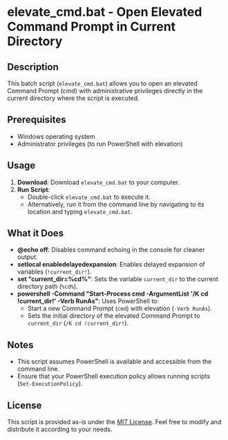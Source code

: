 # elevate_cmd.bat - Open Elevated Command Prompt in Current Directory

## Description
This batch script (`elevate_cmd.bat`) allows you to open an elevated Command Prompt (cmd) with administrative privileges directly in the current directory where the script is executed.

## Prerequisites
- Windows operating system
- Administrator privileges (to run PowerShell with elevation)

## Usage
1. **Download**: Download `elevate_cmd.bat` to your computer.
2. **Run Script**:
   - Double-click `elevate_cmd.bat` to execute it.
   - Alternatively, run it from the command line by navigating to its location and typing `elevate_cmd.bat`.

## What it Does
- **@echo off**: Disables command echoing in the console for cleaner output.
- **setlocal enabledelayedexpansion**: Enables delayed expansion of variables (`!current_dir!`).
- **set "current_dir=%cd%"**: Sets the variable `current_dir` to the current directory path (`%cd%`).
- **powershell -Command "Start-Process cmd -ArgumentList '/K cd !current_dir!' -Verb RunAs"**: Uses PowerShell to:
  - Start a new Command Prompt (`cmd`) with elevation (`-Verb RunAs`).
  - Sets the initial directory of the elevated Command Prompt to `current_dir` (`/K cd !current_dir!`).

## Notes
- This script assumes PowerShell is available and accessible from the command line.
- Ensure that your PowerShell execution policy allows running scripts (`Set-ExecutionPolicy`).

## License
This script is provided as-is under the [MIT License](https://opensource.org/licenses/MIT). Feel free to modify and distribute it according to your needs.

